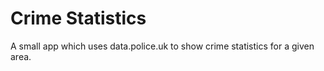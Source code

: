 # Crime Statistics

A small app which uses data.police.uk to show crime statistics for a given area.
